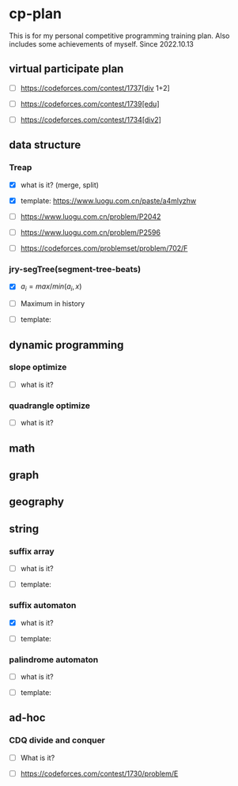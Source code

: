 # cp-plan
This is for my personal competitive programming training plan.
Also includes some achievements of myself.
Since 2022.10.13



## virtual participate plan

- [ ] https://codeforces.com/contest/1737[div 1+2]
- [ ] https://codeforces.com/contest/1739[edu]
- [ ] https://codeforces.com/contest/1734[div2]



## data structure

### Treap

- [x] what is it? (merge, split)
- [x] template: https://www.luogu.com.cn/paste/a4mlyzhw
- [ ] https://www.luogu.com.cn/problem/P2042
- [ ] https://www.luogu.com.cn/problem/P2596
- [ ] https://codeforces.com/problemset/problem/702/F



### jry-segTree(segment-tree-beats)

- [x] $a_i=max/min(a_i,x)$
- [ ] Maximum in history
- [ ] template:



## dynamic programming

### slope optimize

- [ ] what is it?

### quadrangle optimize

- [ ] what is it?



## math



## graph



## geography



## string

### suffix array

- [ ] what is it?
- [ ] template:



### suffix automaton

- [x] what is it?
- [ ] template: 



### palindrome automaton

- [ ] what is it?
- [ ] template:



## ad-hoc

### CDQ divide and conquer

- [ ] What is it?
- [ ] https://codeforces.com/contest/1730/problem/E



